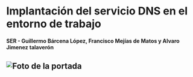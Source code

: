 # **Implantación del servicio DNS en el entorno de trabajo**
#### **SER - Guillermo Bárcena López, Francisco Mejías de Matos y Alvaro Jimenez talaverón**
![Foto de la portada](https://github.com/guillermo2005200/ProyectoSR-BLG-2223/blob/main/imagenes/download%20(6).jpeg)
---
